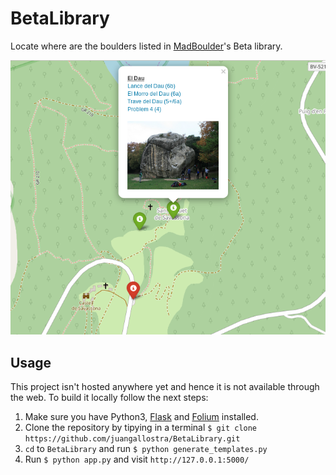 # BetaLibrary
Locate where are the boulders listed in [MadBoulder](https://www.youtube.com/channel/UCX9ok0rHnvnENLSK7jdnXxA)'s Beta library.

![preview](extras/preview.png "Title")

## Usage
This project isn't hosted anywhere yet and hence it is not available through the web.
To build it locally follow the next steps: 
1. Make sure you have Python3, [Flask](http://flask.pocoo.org/) and [Folium](https://python-visualization.github.io/folium/) installed.
2. Clone the repository by tipying in a terminal `$ git clone https://github.com/juangallostra/BetaLibrary.git`
3. `cd` to `BetaLibrary` and run `$ python generate_templates.py`
4. Run `$ python app.py` and visit `http://127.0.0.1:5000/`
